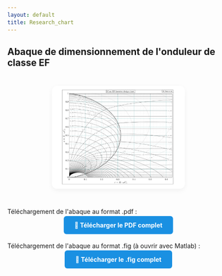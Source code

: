 ```yaml
---
layout: default
title: Research_chart
---
```


## Abaque de dimensionnement de l'onduleur de classe EF

<div style="text-align: center; margin: 40px 0;">
  <img src="/assets/img/chart_EF.svg" alt="Diagramme Onduleur EF"
       style="max-width: 60%; height: auto; border-radius: 12px; box-shadow: 0 4px 12px rgba(0,0,0,0.05);">
</div>

<p>Téléchargement de l'abaque au format .pdf :</p>

<div style="text-align: center; margin-bottom: 30px;">
  <a href="/assets/pdf/chart_EF.pdf" download
     style="background-color: #1A90E2; color: white; padding: 12px 24px; border-radius: 6px; text-decoration: none; font-weight: bold;">
    📄 Télécharger le PDF complet
  </a>
</div>

<p>Téléchargement de l'abaque au format .fig (à ouvrir avec Matlab) :</p>

<div style="text-align: center; margin-bottom: 30px;">
  <a href="/assets/other/chart_EF.fig" download
     style="background-color: #1A90E2; color: white; padding: 12px 24px; border-radius: 6px; text-decoration: none; font-weight: bold;">
    📄 Télécharger le .fig complet
  </a>
</div>

